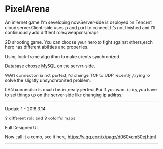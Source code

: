 # PixelArena
An internet game I'm developing now.Server-side is deployed on Tencent cloud server.Client-side uses ip and port to connect.It's not finished and I'll continuously add diffrent roles/weapons/maps.

2D shooting game.
You can choose your hero to fight against others,each hero has different abilities and properties.

Using lock-frame algorithm to make clients synchronized. 

Database choose MySQL on the server-side.

WAN connection is not perfect,I'd change TCP to UDP recently ,trying to solve the slightly unsynchronized problem.

LAN connection is much better,nealy perfect.But if you want to try,you have to set things up on the server-side like changing ip addrss;

---------------------------------------------

Update 1 - 2018.3.14

  3 different rols and 3 colorful maps
  
  Full Designed UI
  
  Now call it a demo, see it here, https://v.qq.com/x/page/d0604cm50ej.html
  
  ---------------------------------------------
  
